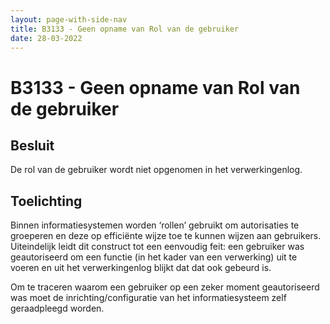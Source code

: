 ```yaml
---
layout: page-with-side-nav
title: B3133 - Geen opname van Rol van de gebruiker
date: 28-03-2022
---
```


# B3133 - Geen opname van Rol van de gebruiker

## Besluit
De rol van de gebruiker wordt niet opgenomen in het verwerkingenlog.

## Toelichting
Binnen informatiesystemen worden ‘rollen’ gebruikt om autorisaties te groeperen en deze op efficiënte wijze toe te kunnen wijzen aan gebruikers. Uiteindelijk leidt dit construct tot een eenvoudig feit: een gebruiker was geautoriseerd om een functie (in het kader van een verwerking) uit te voeren en uit het verwerkingenlog blijkt dat dat ook gebeurd is.

Om te traceren waarom een gebruiker op een zeker moment geautoriseerd was moet de inrichting/configuratie van het informatiesysteem zelf geraadpleegd worden.
